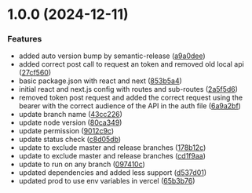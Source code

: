 # 1.0.0 (2024-12-11)


### Features

* added auto version bump by semantic-release ([a9a0dee](https://github.com/Rodrigues-Developers/silver-catalog/commit/a9a0dee57b49039019b3a52eaa0c722728e7f2f8))
* added correct post call to request an token and removed old local api ([27cf560](https://github.com/Rodrigues-Developers/silver-catalog/commit/27cf5607e835741c67624e8a1f055231840f3bc2))
* basic package.json with react and next ([853b5a4](https://github.com/Rodrigues-Developers/silver-catalog/commit/853b5a4b16425a333d4da946608ac5c956be7c18))
* initial react and next.js config with routes and sub-routes ([2a5f5d6](https://github.com/Rodrigues-Developers/silver-catalog/commit/2a5f5d62b5d79e8aa5ef4b0049bdea322aa8cb73))
* removed token post request and added the correct request using the bearer with the correct audience of the API in the auth file ([6a9a2bf](https://github.com/Rodrigues-Developers/silver-catalog/commit/6a9a2bf209c016cd2cebde0169d83dfbf8eda50e))
* update branch name ([43cc226](https://github.com/Rodrigues-Developers/silver-catalog/commit/43cc226faf9d4f51d292a7629e6dd37d6a079b4b))
* update node version ([80ca349](https://github.com/Rodrigues-Developers/silver-catalog/commit/80ca349c721128f5d19b5583817c1412ae434780))
* update permission ([9012c9c](https://github.com/Rodrigues-Developers/silver-catalog/commit/9012c9c255b98e658ddfe1690a4af87558bfeed5))
* update status check ([c8d05db](https://github.com/Rodrigues-Developers/silver-catalog/commit/c8d05db4f991838044f0f2c78d3061d9adb8e1c1))
* update to exclude master and release branches ([178b12c](https://github.com/Rodrigues-Developers/silver-catalog/commit/178b12c78dfb04ed93391ea9840f36ad512bdbad))
* update to exclude master and release branches ([cd1f9aa](https://github.com/Rodrigues-Developers/silver-catalog/commit/cd1f9aa2bc2d7105882ec67957758ff3c9f71734))
* update to run on any branch ([097410c](https://github.com/Rodrigues-Developers/silver-catalog/commit/097410c21d34238d1572b7a881877c15024f5312))
* updated dependencies and added less support ([d537d01](https://github.com/Rodrigues-Developers/silver-catalog/commit/d537d01d3cc6a2aa97c970cad83d424e57a667d5))
* updated prod to use env variables in vercel ([65b3b76](https://github.com/Rodrigues-Developers/silver-catalog/commit/65b3b7644b0db420ab01e6e33d84f2e0b0215873))
